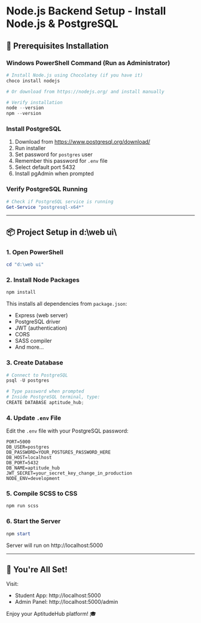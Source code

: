 # Node.js Backend Setup - Install Node.js & PostgreSQL

## 🔧 Prerequisites Installation

### Windows PowerShell Command (Run as Administrator)

```powershell
# Install Node.js using Chocolatey (if you have it)
choco install nodejs

# Or download from https://nodejs.org/ and install manually

# Verify installation
node --version
npm --version
```

### Install PostgreSQL

1. Download from https://www.postgresql.org/download/
2. Run installer
3. Set password for `postgres` user
4. Remember this password for `.env` file
5. Select default port 5432
6. Install pgAdmin when prompted

### Verify PostgreSQL Running

```powershell
# Check if PostgreSQL service is running
Get-Service "postgresql-x64*"
```

---

## 📦 Project Setup in d:\web ui\

### 1. Open PowerShell
```powershell
cd "d:\web ui"
```

### 2. Install Node Packages
```powershell
npm install
```

This installs all dependencies from `package.json`:
- Express (web server)
- PostgreSQL driver
- JWT (authentication)
- CORS
- SASS compiler
- And more...

### 3. Create Database
```powershell
# Connect to PostgreSQL
psql -U postgres

# Type password when prompted
# Inside PostgreSQL terminal, type:
CREATE DATABASE aptitude_hub;
```

### 4. Update `.env` File
Edit the `.env` file with your PostgreSQL password:

```env
PORT=5000
DB_USER=postgres
DB_PASSWORD=YOUR_POSTGRES_PASSWORD_HERE
DB_HOST=localhost
DB_PORT=5432
DB_NAME=aptitude_hub
JWT_SECRET=your_secret_key_change_in_production
NODE_ENV=development
```

### 5. Compile SCSS to CSS
```powershell
npm run scss
```

### 6. Start the Server
```powershell
npm start
```

Server will run on http://localhost:5000

---

## 🎯 You're All Set!

Visit:
- Student App: http://localhost:5000
- Admin Panel: http://localhost:5000/admin

Enjoy your AptitudeHub platform! 🎓
